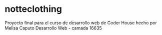 # notteclothing
Proyecto final para el curso de desarrollo web de Coder House hecho por Melisa Caputo
Desarrollo Web - camada 16635
